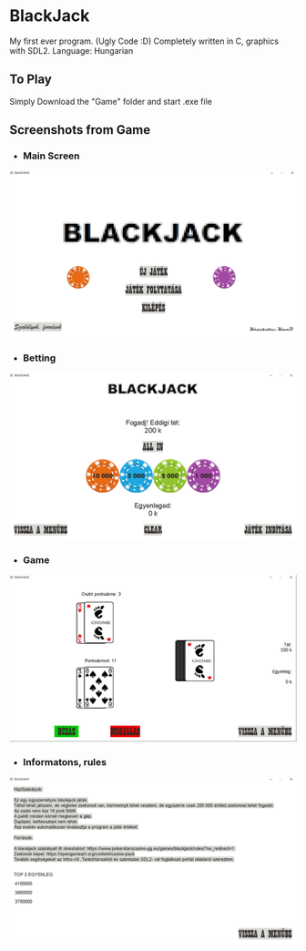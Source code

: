 # BlackJack
My first ever program. (Ugly Code :D)
Completely written in C, graphics with SDL2.
Language: Hungarian

## To Play
Simply Download the "Game" folder and start .exe file
 
## Screenshots from Game
- ### Main Screen
 ![Kezdőképernyő](kezdo.PNG)
- ### Betting
 ![Fogadás](fogad.PNG)
- ### Game
 ![Játék](jatek.PNG)
- ### Informatons, rules
 ![Szabályok](szabalyok.PNG)
